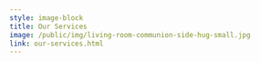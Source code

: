 ```yaml
---
style: image-block
title: Our Services
image: /public/img/living-room-communion-side-hug-small.jpg
link: our-services.html
---
```

